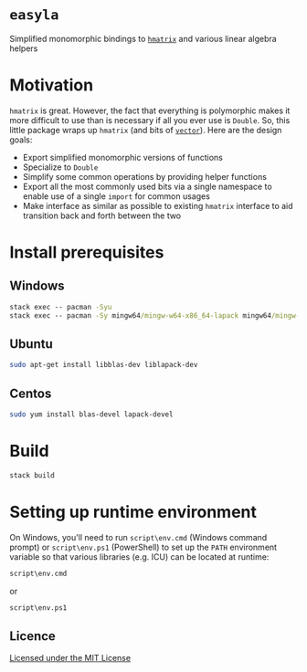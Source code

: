 # `easyla`

Simplified monomorphic bindings to [`hmatrix`][hmatrix] and various linear algebra helpers

# Motivation

`hmatrix` is great. However, the fact that everything is polymorphic makes it more difficult to use than is necessary if all you ever use is `Double`. So, this little package wraps up `hmatrix` (and bits of [`vector`][vector]). Here are the design goals:

* Export simplified monomorphic versions of functions
* Specialize to `Double`
* Simplify some common operations by providing helper functions
* Export all the most commonly used bits via a single namespace to enable use of a single `import` for common usages
* Make interface as similar as possible to existing `hmatrix` interface to aid transition back and forth between the two

# Install prerequisites

## Windows

```cmd
stack exec -- pacman -Syu
stack exec -- pacman -Sy mingw64/mingw-w64-x86_64-lapack mingw64/mingw-w64-x86_64-openblas
```

## Ubuntu

```bash
sudo apt-get install libblas-dev liblapack-dev
```

## Centos

```bash
sudo yum install blas-devel lapack-devel
```

# Build

```bash
stack build
```

# Setting up runtime environment

On Windows, you'll need to run `script\env.cmd` (Windows command prompt) or `script\env.ps1` (PowerShell) to set up the `PATH` environment variable so that various libraries (e.g. ICU) can be located at runtime:

```cmd
script\env.cmd
```

or

```ps
script\env.ps1
```

## Licence

[Licensed under the MIT License][licence]

[hmatrix]: https://hackage.haskell.org/package/hmatrix
[licence]: LICENSE
[vector]: https://hackage.haskell.org/package/vector
